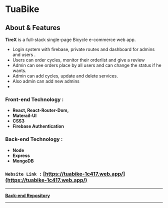 # **TuaBike**

<!-- <a  href="https://my-gerez.web.app/">
<img  width="100%"  height="100%"  src="https://i.ibb.co/kg8DWn9/Gerez.png"/>
</a> -->

## About & Features

**TireX** is a full-stack single-page Bicycle e-commerce web app.

- Login system with firebase, private routes and dashboard for admins and users .
- Users can order cycles, monitor their orderlist and give a review
- Admin can see orders place by all users and can change the status if he wants.
- Admin can add cycles, update and delete services.
- Also admin can add new admins
-

### Front-end Technology :

- **React, React-Router-Dom,**
- **Materail-UI**
- **CSS3**
- **Firebase Authentication**

### Back-end Technology :

- **Node**
- **Express**
- **MongoDB**

### `Website Link :` [https://tuabike-1c417.web.app/](https://tuabike-1c417.web.app/)

<hr/>

**[Back-end Repository](https://github.com/programming-hero-web-course-4/niche-website-server-side-smsakawat)**

<hr/>
